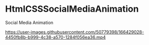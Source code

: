 # HtmlCSSSocialMediaAnimation
Social Media Animation


https://user-images.githubusercontent.com/50779398/166429028-4450fb8b-b999-4c38-a570-1284f056ea36.mp4

